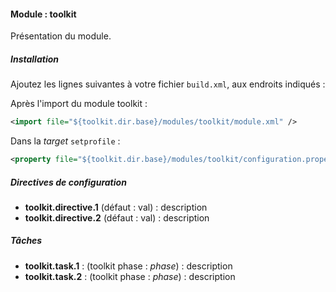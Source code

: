 #### Module : toolkit

Présentation du module.

##### Installation

Ajoutez les lignes suivantes à votre fichier ```build.xml```, aux endroits indiqués :

Après l'import du module toolkit :
 ```xml
 <import file="${toolkit.dir.base}/modules/toolkit/module.xml" />
 ```

Dans la *target* ```setprofile``` :
```xml
<property file="${toolkit.dir.base}/modules/toolkit/configuration.properties" />
```

##### Directives de configuration

* **toolkit.directive.1** (défaut : val) : description
* **toolkit.directive.2** (défaut : val) : description

##### Tâches

* **toolkit.task.1** : (toolkit phase : *phase*) : description
* **toolkit.task.2** : (toolkit phase : *phase*) : description
